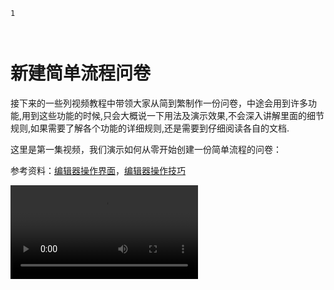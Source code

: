 ```index
1
```
```tag

```
```summary

```

# 新建简单流程问卷


接下来的一些列视频教程中带领大家从简到繁制作一份问卷，中途会用到许多功能,用到这些功能的时候,只会大概说一下用法及演示效果,不会深入讲解里面的细节规则,如果需要了解各个功能的详细规则,还是需要到仔细阅读各自的文档.

这里是第一集视频，我们演示如何从零开始创建一份简单流程的问卷：


参考资料：[编辑器操作界面](../design/layout/concept.md)，[编辑器操作技巧](../design/operation/concept.md)


<video src='https://media.choiceform.com/help/video/simple-survey.mp4' controls>


下一集：[逻辑节点高级流程控制](./logic-control.md)
